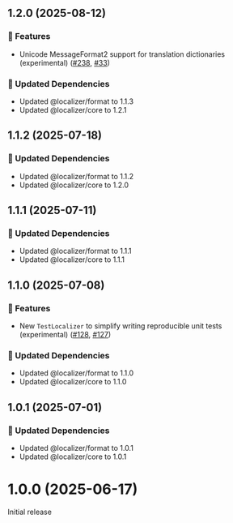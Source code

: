 ## 1.2.0 (2025-08-12)

### 🚀 Features

- Unicode MessageFormat2 support for translation dictionaries (experimental) ([#238](https://github.com/124c4a/localizer/pull/238), [#33](https://github.com/124c4a/localizer/issues/33))

### 🧱 Updated Dependencies

- Updated @localizer/format to 1.1.3
- Updated @localizer/core to 1.2.1

## 1.1.2 (2025-07-18)

### 🧱 Updated Dependencies

- Updated @localizer/format to 1.1.2
- Updated @localizer/core to 1.2.0

## 1.1.1 (2025-07-11)

### 🧱 Updated Dependencies

- Updated @localizer/format to 1.1.1
- Updated @localizer/core to 1.1.1

## 1.1.0 (2025-07-08)

### 🚀 Features

- New `TestLocalizer` to simplify writing reproducible unit tests (experimental) ([#128](https://github.com/124c4a/localizer/pull/128), [#127](https://github.com/124c4a/localizer/issues/127))

### 🧱 Updated Dependencies

- Updated @localizer/format to 1.1.0
- Updated @localizer/core to 1.1.0

## 1.0.1 (2025-07-01)

### 🧱 Updated Dependencies

- Updated @localizer/format to 1.0.1
- Updated @localizer/core to 1.0.1

# 1.0.0 (2025-06-17)

Initial release
